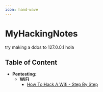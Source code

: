 ```yaml
---
icon: hand-wave
---
```


# MyHackingNotes

try making a ddos to 127.0.0.1 hola

## Table of Content

* **Pentesting:**
  * **WiFi**
    * [How To Hack A Wifi - Step By Step](pentesting/wifi/hacking_wifi.md)
